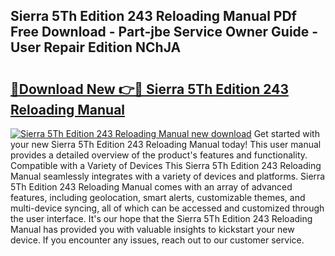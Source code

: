 ## Sierra 5Th Edition 243 Reloading Manual PDf Free Download - Part-jbe Service Owner Guide - User Repair Edition NChJA

# <h2><a href="http://bc47997.oget.top/?id=Sierra+5Th+Edition+243+Reloading+Manual">🔗Download New 👉🔴 Sierra 5Th Edition 243 Reloading Manual</a></h2>

[![Sierra 5Th Edition 243 Reloading Manual new download](https://i.imgur.com/5g1atiW.png)](http://bc47997.oget.top/?id=Sierra+5Th+Edition+243+Reloading+Manual)
Get started with your new Sierra 5Th Edition 243 Reloading Manual today! This user manual provides a detailed overview of the product's features and functionality. Compatible with a Variety of Devices This Sierra 5Th Edition 243 Reloading Manual seamlessly integrates with a variety of devices and platforms. Sierra 5Th Edition 243 Reloading Manual comes with an array of advanced features, including geolocation, smart alerts, customizable themes, and multi-device syncing, all of which can be accessed and customized through the user interface. It's our hope that the Sierra 5Th Edition 243 Reloading Manual has provided you with valuable insights to kickstart your new device. If you encounter any issues, reach out to our customer service.
